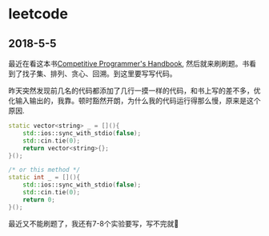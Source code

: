 # leetcode


## 2018-5-5  
最近在看这本书[Competitive Programmer's Handbook](https://cses.fi/book.pdf), 然后就来刷刷题。书看到了找子集、排列、贪心、回溯。到这里要写写代码。  

昨天突然发现前几名的代码都添加了几行一摸一样的代码，和书上写的差不多，优化输入输出的，我靠。顿时豁然开朗，为什么我的代码运行得那么慢，原来是这个原因.  

```cpp
static vector<string> _ = [](){
    std::ios::sync_with_stdio(false);
    std::cin.tie(0);
    return vector<string>{};
}();

/* or this method */
static int _ = [](){
    std::ios::sync_with_stdio(false);
    std::cin.tie(0);
    return 0;
}();

```   

最近又不能刷题了，我还有7-8个实验要写，写不完就💊  

